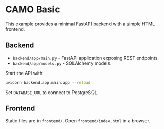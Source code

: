 # CAMO Basic

This example provides a minimal FastAPI backend with a simple HTML frontend.

## Backend

- `backend/app/main.py` - FastAPI application exposing REST endpoints.
- `backend/app/models.py` - SQLAlchemy models.

Start the API with:

```bash
uvicorn backend.app.main:app --reload
```

Set `DATABASE_URL` to connect to PostgreSQL.

## Frontend

Static files are in `frontend/`.
Open `frontend/index.html` in a browser.
